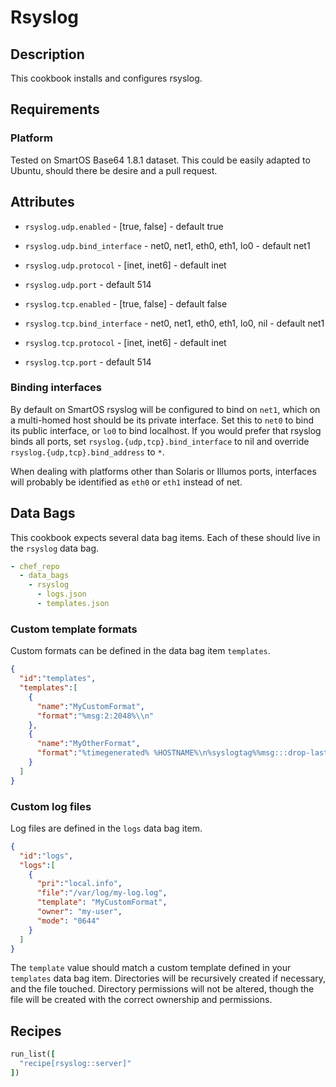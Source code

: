 Rsyslog
=======

## Description

This cookbook installs and configures rsyslog.

## Requirements

### Platform

Tested on SmartOS Base64 1.8.1 dataset. This could be easily adapted
to Ubuntu, should there be desire and a pull request.

## Attributes

* `rsyslog.udp.enabled` - [true, false] - default true
* `rsyslog.udp.bind_interface` - net0, net1, eth0, eth1, lo0 - default
   net1
* `rsyslog.udp.protocol` - [inet, inet6] - default inet
* `rsyslog.udp.port` - default 514

* `rsyslog.tcp.enabled` - [true, false] - default false
* `rsyslog.tcp.bind_interface` - net0, net1, eth0, eth1, lo0, nil - default
   net1
* `rsyslog.tcp.protocol` - [inet, inet6] - default inet
* `rsyslog.tcp.port` - default 514

### Binding interfaces

By default on SmartOS rsyslog will be configured to bind on `net1`, which
on a multi-homed host should be its private interface. Set this to
`net0` to bind its public interface, or `lo0` to bind localhost. If you
would prefer that rsyslog binds all ports, set
`rsyslog.{udp,tcp}.bind_interface` to nil and override
`rsyslog.{udp,tcp}.bind_address` to `*`.

When dealing with platforms other than Solaris or Illumos ports,
interfaces will probably be identified as `eth0` or `eth1` instead of
net.

## Data Bags

This cookbook expects several data bag items. Each of these should live
in the `rsyslog` data bag.

```yml
- chef_repo
  - data_bags
    - rsyslog
      - logs.json
      - templates.json
```

### Custom template formats

Custom formats can be defined in the data bag item `templates`.

```json
{
  "id":"templates",
  "templates":[
    {
      "name":"MyCustomFormat",
      "format":"%msg:2:2048%\\n"
    },
    {
      "name":"MyOtherFormat",
      "format":"%timegenerated% %HOSTNAME%\n%syslogtag%%msg:::drop-last-lf%\n"
    }
  ]
}
```

### Custom log files

Log files are defined in the `logs` data bag item.

```json
{
  "id":"logs",
  "logs":[
    {
      "pri":"local.info",
      "file":"/var/log/my-log.log",
      "template": "MyCustomFormat",
      "owner": "my-user",
      "mode": "0644"
    }
  ]
}
```

The `template` value should match a custom template defined in your
`templates` data bag item. Directories will be recursively created if
necessary, and the file touched. Directory permissions will not be
altered, though the file will be created with the correct ownership and
permissions.

## Recipes

```ruby
run_list([
  "recipe[rsyslog::server]"
])
```

